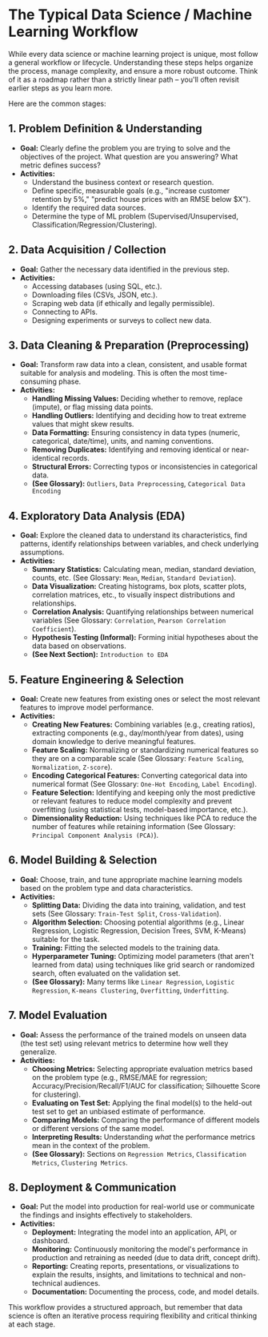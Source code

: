# The Typical Data Science / Machine Learning Workflow

While every data science or machine learning project is unique, most follow a general workflow or lifecycle. Understanding these steps helps organize the process, manage complexity, and ensure a more robust outcome. Think of it as a roadmap rather than a strictly linear path – you'll often revisit earlier steps as you learn more.

Here are the common stages:

## 1. Problem Definition & Understanding

*   **Goal:** Clearly define the problem you are trying to solve and the objectives of the project. What question are you answering? What metric defines success?
*   **Activities:**
    *   Understand the business context or research question.
    *   Define specific, measurable goals (e.g., "increase customer retention by 5%," "predict house prices with an RMSE below $X").
    *   Identify the required data sources.
    *   Determine the type of ML problem (Supervised/Unsupervised, Classification/Regression/Clustering).

## 2. Data Acquisition / Collection

*   **Goal:** Gather the necessary data identified in the previous step.
*   **Activities:**
    *   Accessing databases (using SQL, etc.).
    *   Downloading files (CSVs, JSON, etc.).
    *   Scraping web data (if ethically and legally permissible).
    *   Connecting to APIs.
    *   Designing experiments or surveys to collect new data.

## 3. Data Cleaning & Preparation (Preprocessing)

*   **Goal:** Transform raw data into a clean, consistent, and usable format suitable for analysis and modeling. This is often the most time-consuming phase.
*   **Activities:**
    *   **Handling Missing Values:** Deciding whether to remove, replace (impute), or flag missing data points.
    *   **Handling Outliers:** Identifying and deciding how to treat extreme values that might skew results.
    *   **Data Formatting:** Ensuring consistency in data types (numeric, categorical, date/time), units, and naming conventions.
    *   **Removing Duplicates:** Identifying and removing identical or near-identical records.
    *   **Structural Errors:** Correcting typos or inconsistencies in categorical data.
    *   **(See Glossary):** `Outliers`, `Data Preprocessing`, `Categorical Data Encoding`

## 4. Exploratory Data Analysis (EDA)

*   **Goal:** Explore the cleaned data to understand its characteristics, find patterns, identify relationships between variables, and check underlying assumptions.
*   **Activities:**
    *   **Summary Statistics:** Calculating mean, median, standard deviation, counts, etc. (See Glossary: `Mean`, `Median`, `Standard Deviation`).
    *   **Data Visualization:** Creating histograms, box plots, scatter plots, correlation matrices, etc., to visually inspect distributions and relationships.
    *   **Correlation Analysis:** Quantifying relationships between numerical variables (See Glossary: `Correlation`, `Pearson Correlation Coefficient`).
    *   **Hypothesis Testing (Informal):** Forming initial hypotheses about the data based on observations.
    *   **(See Next Section):** `Introduction to EDA`

## 5. Feature Engineering & Selection

*   **Goal:** Create new features from existing ones or select the most relevant features to improve model performance.
*   **Activities:**
    *   **Creating New Features:** Combining variables (e.g., creating ratios), extracting components (e.g., day/month/year from dates), using domain knowledge to derive meaningful features.
    *   **Feature Scaling:** Normalizing or standardizing numerical features so they are on a comparable scale (See Glossary: `Feature Scaling`, `Normalization`, `Z-score`).
    *   **Encoding Categorical Features:** Converting categorical data into numerical format (See Glossary: `One-Hot Encoding`, `Label Encoding`).
    *   **Feature Selection:** Identifying and keeping only the most predictive or relevant features to reduce model complexity and prevent overfitting (using statistical tests, model-based importance, etc.).
    *   **Dimensionality Reduction:** Using techniques like PCA to reduce the number of features while retaining information (See Glossary: `Principal Component Analysis (PCA)`).

## 6. Model Building & Selection

*   **Goal:** Choose, train, and tune appropriate machine learning models based on the problem type and data characteristics.
*   **Activities:**
    *   **Splitting Data:** Dividing the data into training, validation, and test sets (See Glossary: `Train-Test Split`, `Cross-Validation`).
    *   **Algorithm Selection:** Choosing potential algorithms (e.g., Linear Regression, Logistic Regression, Decision Trees, SVM, K-Means) suitable for the task.
    *   **Training:** Fitting the selected models to the training data.
    *   **Hyperparameter Tuning:** Optimizing model parameters (that aren't learned from data) using techniques like grid search or randomized search, often evaluated on the validation set.
    *   **(See Glossary):** Many terms like `Linear Regression`, `Logistic Regression`, `K-means Clustering`, `Overfitting`, `Underfitting`.

## 7. Model Evaluation

*   **Goal:** Assess the performance of the trained models on unseen data (the test set) using relevant metrics to determine how well they generalize.
*   **Activities:**
    *   **Choosing Metrics:** Selecting appropriate evaluation metrics based on the problem type (e.g., RMSE/MAE for regression; Accuracy/Precision/Recall/F1/AUC for classification; Silhouette Score for clustering).
    *   **Evaluating on Test Set:** Applying the final model(s) to the held-out test set to get an unbiased estimate of performance.
    *   **Comparing Models:** Comparing the performance of different models or different versions of the same model.
    *   **Interpreting Results:** Understanding *what* the performance metrics mean in the context of the problem.
    *   **(See Glossary):** Sections on `Regression Metrics`, `Classification Metrics`, `Clustering Metrics`.

## 8. Deployment & Communication

*   **Goal:** Put the model into production for real-world use or communicate the findings and insights effectively to stakeholders.
*   **Activities:**
    *   **Deployment:** Integrating the model into an application, API, or dashboard.
    *   **Monitoring:** Continuously monitoring the model's performance in production and retraining as needed (due to data drift, concept drift).
    *   **Reporting:** Creating reports, presentations, or visualizations to explain the results, insights, and limitations to technical and non-technical audiences.
    *   **Documentation:** Documenting the process, code, and model details.

This workflow provides a structured approach, but remember that data science is often an iterative process requiring flexibility and critical thinking at each stage.